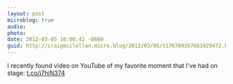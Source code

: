 ```yaml
---
layout: post
microblog: true
audio: 
photo: 
date: 2012-03-05 16:00:42 -0600
guid: http://craigmcclellan.micro.blog/2012/03/05/t176789357661929472.html
---
```

I recently found video on YouTube of my favorite moment that I've had on stage:  [t.co/i7hjN374](http://t.co/i7hjN374)
